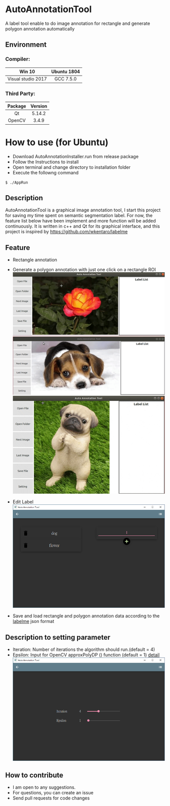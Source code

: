 # AutoAnnotationTool
A label tool enable to do image annotation for rectangle and generate polygon annotation automatically
 
## Environment
### Compiler: 
|Win 10|Ubuntu 1804|
|:--:|:--:|
|Visual studio 2017|GCC 7.5.0|  

### Third Party: 
|Package|Version|
|:--:|:--:|
|Qt| 5.14.2|  
|OpenCV| 3.4.9|  

# How to use (for Ubuntu)
- Download AutoAnnotationInstaller.run from release package
- Follow the Instructions to install
- Open terminal and change directory to installation folder
- Execute the followng command
```
$ ./AppRun
```

## Description
AutoAnnotationTool is a graphical image annotation tool, 
I start this project for saving my time spent on semantic segmentation label.
For now, the feature list below have been implement 
and more function will be added continuously.
It is written in c++ and Qt for its graphical interface,
and this project is inspired by https://github.com/wkentaro/labelme

## Feature
- Rectangle annotation
- Generate a polygon annotation with just one click on a rectangle ROI
![Execute](result/flower.gif)
![Execute](result/dog2.gif) 
![Execute](result/dog.gif)  
 
- Edit Label  
![Execute](result/LabelEdit.PNG)
- Save and load rectangle and polygon annotation data according to the [labelme](https://github.com/wkentaro/labelme) json format

## Description to setting parameter
- Iteration: Number of iterations the algorithm should run.(default = 4)
- Epsilon: Input for OpenCV approxPolyDP () function (default = 1) [detail](https://www.programmersought.com/article/1309195733/)
![Execute](result/setting.PNG)


## How to contribute
- I am open to any suggestions.
- For questions, you can create an issue
- Send pull requests for code changes